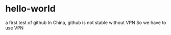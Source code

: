# hello-world
a first test of github
In China, github is not stable without VPN
So we have to use VPN

